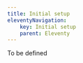 ```yaml
---
title: Initial setup
eleventyNavigation:
    key: Initial setup
    parent: Eleventy
---
```

To be defined